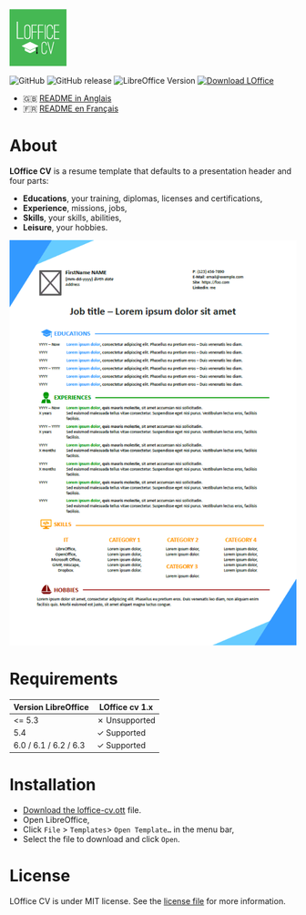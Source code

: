 ![CV LOffice Template Screenshot](/Assets/logo.png)

![GitHub](https://img.shields.io/github/license/noelma/loffice-cv.svg)
![GitHub release](https://img.shields.io/github/release/noelma/loffice-cv.svg)
![LibreOffice Version](https://img.shields.io/badge/libreoffice-%3E%3D5.4-brightreen)
[![Download LOffice](https://img.shields.io/badge/download-releases%20latest-blue.svg)](https://github.com/noelma/loffice-color/releases/latest/download/loffice-color.oxt "Download LOffice")

* :gb: [README in Anglais](README.md)
* :fr: [README en Français](README_fr.md)

# About

**LOffice CV** is a resume template that defaults to a presentation header and four parts:

* __Educations__, your training, diplomas, licenses and certifications,
* __Experience__, missions, jobs,
* __Skills__, your skills, abilities,
* __Leisure__, your hobbies.

![CV LOffice Template Screenshot](/Assets/screen.png)

# Requirements

| Version LibreOffice   | LOffice cv 1.x |
|-----------------------|----------------|
| <= 5.3                | ✗ Unsupported |
| 5.4                   | ✓ Supported   |
| 6.0 / 6.1 / 6.2 / 6.3 | ✓ Supported   |

# Installation

* [Download the loffice-cv.ott](https://github.com/noelma/loffice-color/releases/latest/download/loffice-color.oxt) file.
* Open LibreOffice,
* Click `File` > `Templates`> `Open Template…` in the menu bar,
* Select the file to download and click `Open`.

# License

LOffice CV is under MIT license. See the [license file](https://github.com/noelma/loffice-cv/blob/master/LICENSE) for more information.
